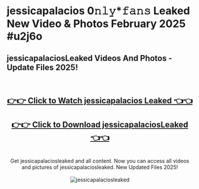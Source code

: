 # jessicapalacios 0𝚗𝚕𝚢*𝚏𝚊𝚗𝚜 Leaked New Video & Photos February 2025 #u2j6o

<h2>jessicapalaciosLeaked Videos And Photos - Update Files 2025!</h2>
<br>
<div align="center">
<h2><a href="https://mediaupload.pro?title=jessicapalacios&ref=11F" rel="nofollow">👉👉 Click to Watch jessicapalacios Leaked 👈👈</a></h2>
<h2><a href="https://mediaupload.pro?title=jessicapalacios&ref=11F" rel="nofollow">👉👉 Click to Download jessicapalaciosLeaked 👈👈</a></h2>
<br>
Get jessicapalaciosleaked and all content. Now you can access all videos and pictures of jessicapalaciosleaked. New Updated Files 2025!
<br>
<br>
<a href="https://mediaupload.pro?title=jessicapalacios&ref=11F" rel="nofollow" data-target="animated-image.originalLink"><img src="https://i.ibb.co/Gkj2r4b/banner.png" alt="jessicapalaciosleaked" style="max-width: 100%; display: inline-block;" data-target="animated-image.originalImage"></a>
</div>
<br>

